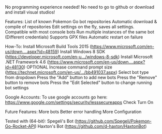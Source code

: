No programming experience needed! No need to go to github or download and install visual studios!

Features:
List of known Pokemon Go bot repositories
Automatic download & compile of repositories
Edit settings on the fly, saves all settings.
Compatible with most console bots
Run multiple instances of the same bot (Different credentials)
Supports GPX files
Automatic restart on failure

How-To:
Install Microsoft Build Tools 2015 (https://www.microsoft.com/en-us/down....aspx?id=48159)
Install Windows 8 SDK (https://developer.microsoft.com/en-u.../windows-8-sdk)
Install Microsoft .NET Framework 4.6 (https://www.microsoft.com/en-us/down....aspx?id=48130)
OPTIONAL Increase command prompt size (https://technet.microsoft.com/en-us/.../bb491037.aspx)
Select bot type from dropdown
Press the "Add" button to add new bots
Press the "Remove" button to remove bots
Press the "Edit Selected" button to change running bot settings

Google Accounts: 
To use google accounts go here: https://www.google.com/settings/security/lesssecureapps
Check Turn On

Future Features: 
More bots
Better error handling
More Configuration

Tested with (64-bit): 
Spegeli's Bot (https://github.com/Spegeli/Pokemon-Go-Rocket-API)
Haxton's Bot (https://github.com/d-haxton/HaxtonBot)

